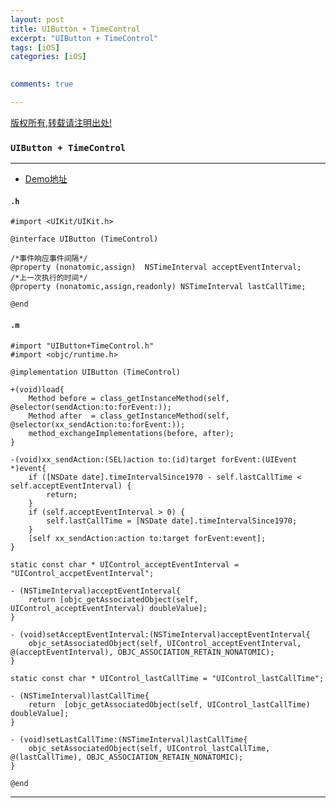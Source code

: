 ```yaml
---
layout: post
title: UIButton + TimeControl 
excerpt: "UIButton + TimeControl"
tags: [iOS]
categories: [iOS]

  
comments: true

---
```



<!--image:
  //不需要img路径
  feature: Gallary/716.jpg 
  feature: http://21232
  credit: JuanFelix
  creditlink: -->
  
[版权所有,转载请注明出处!](https://ifallen.github.io)


### `UIButton + TimeControl`

---

- [Demo地址](https://github.com/iFallen/UIButton-TimeControl.git)

#### `.h`

```
#import <UIKit/UIKit.h>

@interface UIButton (TimeControl)

/*事件响应事件间隔*/
@property (nonatomic,assign)  NSTimeInterval acceptEventInterval;
/*上一次执行的时间*/
@property (nonatomic,assign,readonly) NSTimeInterval lastCallTime;

@end

```


#### `.m`

```
#import "UIButton+TimeControl.h"
#import <objc/runtime.h>

@implementation UIButton (TimeControl)

+(void)load{
    Method before = class_getInstanceMethod(self, @selector(sendAction:to:forEvent:));
    Method after  = class_getInstanceMethod(self, @selector(xx_sendAction:to:forEvent:));
    method_exchangeImplementations(before, after);
}

-(void)xx_sendAction:(SEL)action to:(id)target forEvent:(UIEvent *)event{
    if ([NSDate date].timeIntervalSince1970 - self.lastCallTime < self.acceptEventInterval) {
        return;
    }
    if (self.acceptEventInterval > 0) {
        self.lastCallTime = [NSDate date].timeIntervalSince1970;
    }
    [self xx_sendAction:action to:target forEvent:event];
}

static const char * UIControl_acceptEventInterval = "UIControl_accpetEventInterval";

- (NSTimeInterval)acceptEventInterval{
    return [objc_getAssociatedObject(self, UIControl_acceptEventInterval) doubleValue];
}

- (void)setAcceptEventInterval:(NSTimeInterval)acceptEventInterval{
    objc_setAssociatedObject(self, UIControl_acceptEventInterval, @(acceptEventInterval), OBJC_ASSOCIATION_RETAIN_NONATOMIC);
}

static const char * UIControl_lastCallTime = "UIControl_lastCallTime";

- (NSTimeInterval)lastCallTime{
    return  [objc_getAssociatedObject(self, UIControl_lastCallTime) doubleValue];
}

- (void)setLastCallTime:(NSTimeInterval)lastCallTime{
    objc_setAssociatedObject(self, UIControl_lastCallTime, @(lastCallTime), OBJC_ASSOCIATION_RETAIN_NONATOMIC);
}

@end

```

---

	
